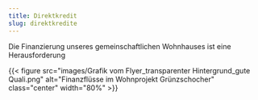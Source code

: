 ```yaml
---
title: Direktkredit
slug: direktkredite
---
```


Die Finanzierung unseres gemeinschaftlichen Wohnhauses ist eine Herausforderung

{{< figure src="images/Grafik vom Flyer_transparenter Hintergrund_gute Quali.png" alt="Finanzflüsse im Wohnprojekt Grünzschocher" class="center" width="80%"  >}}